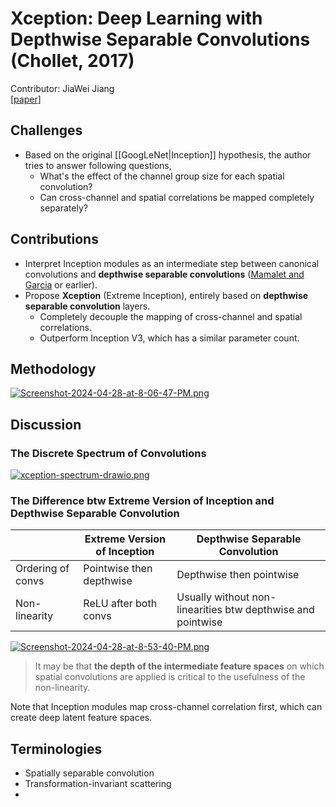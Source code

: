 # Xception: Deep Learning with Depthwise Separable Convolutions (Chollet, 2017)
Contributor: JiaWei Jiang <br>
[[paper](https://openaccess.thecvf.com/content_cvpr_2017/papers/Chollet_Xception_Deep_Learning_CVPR_2017_paper.pdf)]
## Challenges
* Based on the original [[GoogLeNet|Inception]] hypothesis, the author tries to answer following questions,
	* What's the effect of the channel group size for each spatial convolution?
	* Can cross-channel and spatial correlations be mapped completely separately?
## Contributions
* Interpret Inception modules as an intermediate step between canonical convolutions and **depthwise separable convolutions** ([Mamalet and Garcia](https://liris.cnrs.fr/Documents/Liris-5659.pdf) or earlier).
* Propose **Xception** (Extreme Inception), entirely based on **depthwise separable convolution** layers.
	* Completely decouple the mapping of cross-channel and spatial correlations. 
	* Outperform Inception V3, which has a similar parameter count.
## Methodology
[![Screenshot-2024-04-28-at-8-06-47-PM.png](https://i.postimg.cc/W4wx4nwm/Screenshot-2024-04-28-at-8-06-47-PM.png)](https://postimg.cc/rdzfn5bz)
## Discussion
### The Discrete Spectrum of Convolutions
[![xception-spectrum-drawio.png](https://i.postimg.cc/Pxxdg4Lx/xception-spectrum-drawio.png)](https://postimg.cc/1gkx6Drh)
### The Difference btw Extreme Version of Inception and Depthwise Separable Convolution
|                   | Extreme Version of Inception | Depthwise Separable Convolution                             |
| ----------------- | ---------------------------- | ----------------------------------------------------------- |
| Ordering of convs | Pointwise then depthwise     | Depthwise then pointwise                                    |
| Non-linearity     | ReLU after both convs        | Usually without non-linearities btw depthwise and pointwise |
[![Screenshot-2024-04-28-at-8-53-40-PM.png](https://i.postimg.cc/WpyR5ZM2/Screenshot-2024-04-28-at-8-53-40-PM.png)](https://postimg.cc/RqwbFNs8)

> It may be that **the depth of the intermediate feature spaces** on which spatial convolutions are applied is critical to the usefulness of the non-linearity.

Note that Inception modules map cross-channel correlation first, which can create deep latent feature spaces.
## Terminologies
* Spatially separable convolution
* Transformation-invariant scattering
* 